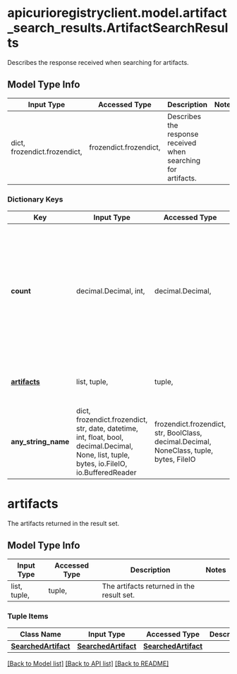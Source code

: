 # apicurioregistryclient.model.artifact_search_results.ArtifactSearchResults

Describes the response received when searching for artifacts.

## Model Type Info
Input Type | Accessed Type | Description | Notes
------------ | ------------- | ------------- | -------------
dict, frozendict.frozendict,  | frozendict.frozendict,  | Describes the response received when searching for artifacts. | 

### Dictionary Keys
Key | Input Type | Accessed Type | Description | Notes
------------ | ------------- | ------------- | ------------- | -------------
**count** | decimal.Decimal, int,  | decimal.Decimal,  | The total number of artifacts that matched the query that produced the result set (may be  more than the number of artifacts in the result set). | 
**[artifacts](#artifacts)** | list, tuple,  | tuple,  | The artifacts returned in the result set. | 
**any_string_name** | dict, frozendict.frozendict, str, date, datetime, int, float, bool, decimal.Decimal, None, list, tuple, bytes, io.FileIO, io.BufferedReader | frozendict.frozendict, str, BoolClass, decimal.Decimal, NoneClass, tuple, bytes, FileIO | any string name can be used but the value must be the correct type | [optional]

# artifacts

The artifacts returned in the result set.

## Model Type Info
Input Type | Accessed Type | Description | Notes
------------ | ------------- | ------------- | -------------
list, tuple,  | tuple,  | The artifacts returned in the result set. | 

### Tuple Items
Class Name | Input Type | Accessed Type | Description | Notes
------------- | ------------- | ------------- | ------------- | -------------
[**SearchedArtifact**](SearchedArtifact.md) | [**SearchedArtifact**](SearchedArtifact.md) | [**SearchedArtifact**](SearchedArtifact.md) |  | 

[[Back to Model list]](../../README.md#documentation-for-models) [[Back to API list]](../../README.md#documentation-for-api-endpoints) [[Back to README]](../../README.md)

